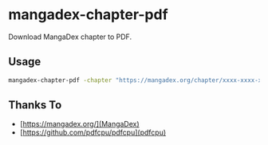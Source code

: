# mangadex-chapter-pdf

Download MangaDex chapter to PDF.

## Usage

```bash
mangadex-chapter-pdf -chapter "https://mangadex.org/chapter/xxxx-xxxx-xxxx-xxxx-xxxx"
```

## Thanks To

- [https://mangadex.org/](MangaDex)
- [https://github.com/pdfcpu/pdfcpu](pdfcpu)

